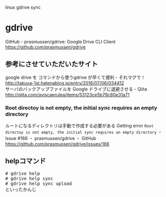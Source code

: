 linux gdrive sync

# gdrive
GitHub - prasmussen/gdrive: Google Drive CLI Client<br>
https://github.com/prasmussen/gdrive<br>

## 参考にさせていただいたサイト
google drive を コマンドから使うgdrive が早くて便利 - それマグで！<br>
http://takuya-1st.hatenablog.jp/entry/2016/07/06/034412<br>
サーバのバックアップファイルを Google ドライブに退避させる - Qiita<br>
http://qiita.com/aviscaerulea/items/53123ce5b79c80e31a71<br>

### Root directoy is not empty, the initial sync requires an empty directory
ルートになるディレクトリは手動で作成する必要がある
Getting error `Root directoy is not empty, the initial sync requires an empty directory` ・ Issue #166 ・ prasmussen/gdrive ・ GitHub<br>
https://github.com/prasmussen/gdrive/issues/166<br>

## helpコマンド
<pre>
# gdrive help
# gdrive help sync
# gdrive help sync upload
といったかんじ
</pre>
